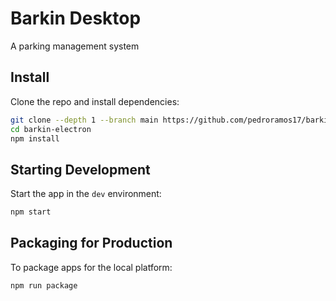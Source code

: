 # Barkin Desktop

A parking management system

## Install

Clone the repo and install dependencies:

```bash
git clone --depth 1 --branch main https://github.com/pedroramos17/barkin-electron.git
cd barkin-electron
npm install
```

## Starting Development

Start the app in the `dev` environment:

```bash
npm start
```

## Packaging for Production

To package apps for the local platform:

```bash
npm run package
```
